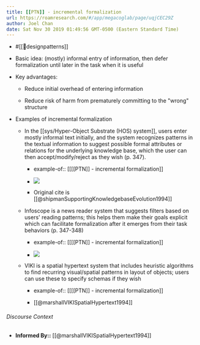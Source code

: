 ```yaml
---
title: [[PTN]] - incremental formalization
url: https://roamresearch.com/#/app/megacoglab/page/uqjCEC29Z
author: Joel Chan
date: Sat Nov 30 2019 01:49:56 GMT-0500 (Eastern Standard Time)
---
```


- #[[🔨designpatterns]]
- Basic idea: (mostly) informal entry of information, then defer formalization until later in the task when it is useful
- Key advantages:

    - Reduce initial overhead of entering information

    - Reduce risk of harm from prematurely committing to the "wrong" structure
- Examples of incremental formalization

    - In the [[sys/Hyper-Object Substrate (HOS) system]], users enter mostly informal text initially, and the system recognizes patterns in the textual information to suggest possible formal attributes or relations for the underlying knowledge base, which the user can then accept/modify/reject as they wish (p. 347).

        - example-of:: [[[[PTN]] - incremental formalization]]

        - ![](https://firebasestorage.googleapis.com/v0/b/firescript-577a2.appspot.com/o/imgs%2Fapp%2Fmegacoglab%2Fnv5jGR2KtA?alt=media&token=7ab4cc41-116f-41d5-a440-d75b3a6d6741)

        - Original cite is [[@shipmanSupportingKnowledgebaseEvolution1994]]

    - Infoscope is a news reader system that suggests filters based on users' reading patterns; this helps them make their goals explicit which can facilitate formalization after it emerges from their task behaviors (p. 347-348)

        - example-of:: [[[[PTN]] - incremental formalization]]

        - ![](https://firebasestorage.googleapis.com/v0/b/firescript-577a2.appspot.com/o/imgs%2Fapp%2Fmegacoglab%2Fts6VgCsUgF?alt=media&token=a90690af-947d-4767-922d-ca32ed3a7282)

    - VIKI is a spatial hypertext system that includes heuristic algorithms to find recurring visual/spatial patterns in layout of objects; users can use these to specify schemas if they wish

        - example-of:: [[[[PTN]] - incremental formalization]]

        - [[@marshallVIKISpatialHypertext1994]]

###### Discourse Context

- **Informed By::** [[@marshallVIKISpatialHypertext1994]]
